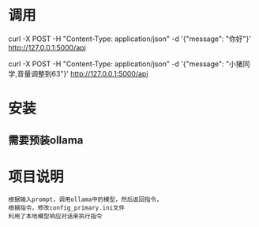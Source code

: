 # 调用
curl -X POST -H "Content-Type: application/json" -d '{"message": "你好"}' http://127.0.0.1:5000/api

curl -X POST -H "Content-Type: application/json" -d '{"message": "小猪同学,音量调整到63"}' http://127.0.0.1:5000/api


# 安装

## 需要预装ollama


# 项目说明

    根据输入prompt，调用ollama中的模型，然后返回指令，
    根据指令，修改config_primary.ini文件
    利用了本地模型响应对话来执行指令
